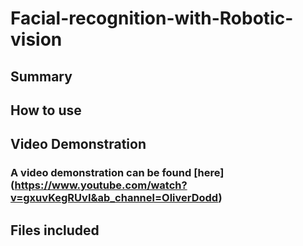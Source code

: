 # Facial-recognition-with-Robotic-vision
## Summary

## How to use 
## Video Demonstration 
### A video demonstration can be found [here] (https://www.youtube.com/watch?v=gxuvKegRUvI&ab_channel=OliverDodd)

## Files included
